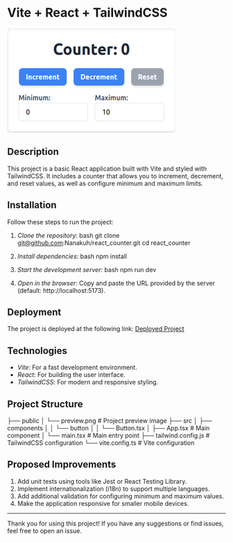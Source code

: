 # Vite + React + TailwindCSS

![Project Preview](./public/preview.png)

## Description
This project is a basic React application built with Vite and styled with TailwindCSS. It includes a counter that allows you to increment, decrement, and reset values, as well as configure minimum and maximum limits.

## Installation
Follow these steps to run the project:

1. *Clone the repository*:
   bash
   git clone git@github.com:Nanakuh/react_counter.git
   cd react_counter
   

2. *Install dependencies*:
   bash
   npm install
   

3. *Start the development server*:
   bash
   npm run dev
   

4. *Open in the browser*:
   Copy and paste the URL provided by the server (default: http://localhost:5173).

## Deployment
The project is deployed at the following link: [Deployed Project](https://your-deployment-link.com)

## Technologies
- *Vite*: For a fast development environment.
- *React*: For building the user interface.
- *TailwindCSS*: For modern and responsive styling.

## Project Structure

├── public
│   └── preview.png       # Project preview image
├── src
│   ├── components
│   │   └── button
│   │       └── Button.tsx
│   ├── App.tsx           # Main component
│   └── main.tsx          # Main entry point
├── tailwind.config.js    # TailwindCSS configuration
└── vite.config.ts        # Vite configuration


## Proposed Improvements
1. Add unit tests using tools like Jest or React Testing Library.
2. Implement internationalization (i18n) to support multiple languages.
3. Add additional validation for configuring minimum and maximum values.
4. Make the application responsive for smaller mobile devices.

---
Thank you for using this project! If you have any suggestions or find issues, feel free to open an issue.
